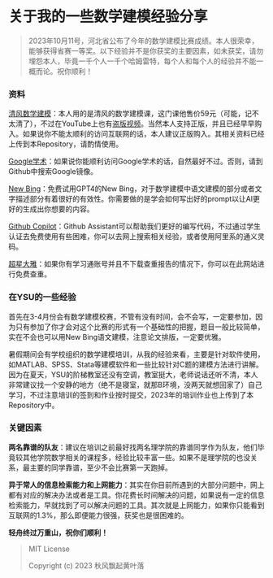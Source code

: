 # 关于我的一些数学建模经验分享
> 2023年10月11号，河北省公布了今年的数学建模比赛成绩。本人很荣幸，能够获得省赛一等奖。以下经验并不是你获奖的主要因素，如未获奖，请勿埋怨本人，毕竟一千个人一千个哈姆雷特，每个人和每个人的经验并不能一概而论。祝你顺利！

### 资料

[清风数学建模](https://www.youtube.com/playlist?list=PLvce_oy4ggsHzrmgBz8vwQqRmezDOzo1N)：本人用的是清风的数学建模课，这门课他售价59元（可能，记不太清了），不过在YouTube上也有[盗版视频](https://www.youtube.com/playlist?list=PLvce_oy4ggsHzrmgBz8vwQqRmezDOzo1N)。当然本人支持正版，并且已经早早购入。如果说你不能太顺利的访问互联网的话，本人建议正版购入。其相关资料已经上传到本Repository，请酌情使用。

[Google学术](https://scholar.google.com)：如果说你能顺利访问Google学术的话，自然最好不过。否则，请到Github中搜索Google镜像。

[New Bing](https://copilot.microsoft.com/)：免费试用GPT4的New Bing，对于数学建模中语文建模的部分或者文字描述部分有着很好的有效性。你需要做的是学会如何写出好的prompt以让AI更好的生成出你想要的内容。

[Github Copilot](https://github.com/features/copilot)：Github Assistant可以帮助我们更好的编写代码，不过通过学生认证去免费使用有些困难，你可以去网上搜索相关经验，或者使用阿里系的通义灵码。

[超星大雅](https://dsa.dayainfo.com/)：如果你有学习通账号并且不下载查重报告的情况下，你可以在此网站进行免费查重。

### 在YSU的一些经验

首先在3-4月份会有数学建模校赛，不管有没有时间，会不会写，一定要参加，因为只有参加了你才会对这个比赛的形式有一个基础性的把握，题目一般比较简单，实在不会也可以用New Bing语文建模，注意论文排版，一定要优雅。

暑假期间会有学校组织的数学建模培训，从我的经验来看，主要是针对软件使用，如MATLAB、SPSS、Stata等建模软件和一些比较针对C题的建模方法进行讲解。因为在夏天，YSU的阶梯教室还没有空调，教室挺大，老师说话还听不清，本人非常建议找一个安静的地方（绝不是寝室，就那B环境，没两天就想回家了）自己学习，不过注意培训的签到和作业按时提交，2023年的培训作业也上传到了本Repository中。

### 关键因素

**两名靠谱的队友**：建议在培训之前最好找两名理学院的靠谱同学作为队友，他们毕竟较其他学院数学相关的课程多，经验比较丰富一些。如果不是理学院的也没关系，最主要的同学靠谱，至少不会比赛第一天跑掉。

**异于常人的信息检索能力和上网能力**：其实在你目前所遇到的大部分问题中，网上都有对应的解决办法或者是工具。你花费长时间解决的问题，如果说有一定的信息检索能力，早就找到了可以解决问题的工具。其次就是上网能力，如果你只能看到互联网的1.3%，那么即便能力很强，获奖也是很困难的。

**轻舟终过万重山，祝你们顺利！**

> MIT License
>
> Copyright (c) 2023 秋风飘起黄叶落

